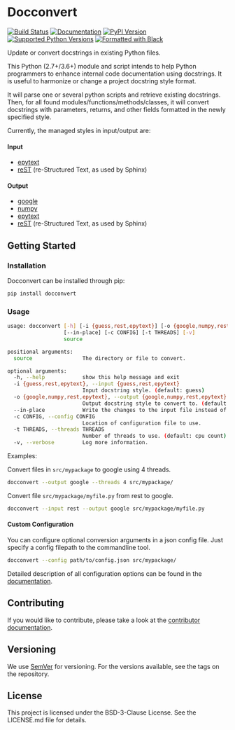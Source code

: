 # Docconvert

[![Build Status](https://github.com/cbillingham/docconvert/actions/workflows/test.yaml/badge.svg?branch=main)](https://github.com/cbillingham/docconvert/actions/workflows/test.yaml)
[![Documentation](https://readthedocs.org/projects/docconvert/badge/?version=latest)](https://docconvert.readthedocs.io)
[![PyPI Version](https://img.shields.io/pypi/v/docconvert.svg)](https://pypi.org/project/docconvert/)
[![Supported Python Versions](https://img.shields.io/pypi/pyversions/docconvert.svg)](https://pypi.org/project/docconvert/)
[![Formatted with Black](https://img.shields.io/badge/code%20style-black-000000.svg)](https://github.com/python/black)

Update or convert docstrings in existing Python files.

This Python (2.7+/3.6+) module and script intends to help Python programmers to
enhance internal code documentation using docstrings.
It is useful to harmonize or change a project docstring style format.

It will parse one or several python scripts and retrieve existing docstrings.
Then, for all found modules/functions/methods/classes, it will convert docstrings
with parameters, returns, and other fields formatted in the newly specified style.

Currently, the managed styles in input/output are:

#### Input

- [epytext][1]
- [reST][2] (re-Structured Text, as used by Sphinx)

#### Output

- [google][3]
- [numpy][7]
- [epytext][1]
- [reST][2] (re-Structured Text, as used by Sphinx)


## Getting Started

### Installation

Docconvert can be installed through pip:

```bash
pip install docconvert
```

### Usage

```bash
usage: docconvert [-h] [-i {guess,rest,epytext}] [-o {google,numpy,rest,epytext}]
                  [--in-place] [-c CONFIG] [-t THREADS] [-v]
                  source

positional arguments:
  source                The directory or file to convert.

optional arguments:
  -h, --help            show this help message and exit
  -i {guess,rest,epytext}, --input {guess,rest,epytext}
                        Input docstring style. (default: guess)
  -o {google,numpy,rest,epytext}, --output {google,numpy,rest,epytext}
                        Output docstring style to convert to. (default: google)
  --in-place            Write the changes to the input file instead of printing diffs.
  -c CONFIG, --config CONFIG
                        Location of configuration file to use.
  -t THREADS, --threads THREADS
                        Number of threads to use. (default: cpu count)
  -v, --verbose         Log more information.
```

Examples:

Convert files in `src/mypackage` to google using 4 threads.

```bash
docconvert --output google --threads 4 src/mypackage/
```

Convert file `src/mypackage/myfile.py` from rest to google.

```bash
docconvert --input rest --output google src/mypackage/myfile.py
```

#### Custom Configuration

You can configure optional conversion arguments in a json config file. Just
specify a config filepath to the commandline tool.

```bash
docconvert --config path/to/config.json src/mypackage/
```

Detailed description of all configuration options can be found in the
[documentation][5].


## Contributing

If you would like to contribute, please take a look at the
[contributor documentation][6].


## Versioning

We use [SemVer][4] for versioning.
For the versions available, see the tags on the repository.


## License

This project is licensed under the BSD-3-Clause License.
See the LICENSE.md file for details.


[1]: http://epydoc.sourceforge.net/manual-fields.html
[2]: https://www.sphinx-doc.org/en/master/usage/restructuredtext/domains.html#info-field-lists
[3]: https://www.sphinx-doc.org/en/master/usage/extensions/example_google.html#example-google
[4]: http://semver.org/
[5]: https://docconvert.readthedocs.io/
[6]: https://docconvert.readthedocs.io/en/latest/contributing.html
[7]: https://www.sphinx-doc.org/en/master/usage/extensions/example_numpy.html#example-numpy
